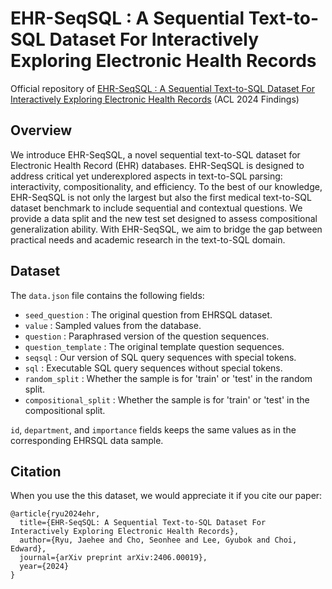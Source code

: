 # EHR-SeqSQL : A Sequential Text-to-SQL Dataset For Interactively Exploring Electronic Health Records
Official repository of [EHR-SeqSQL : A Sequential Text-to-SQL Dataset For Interactively Exploring Electronic Health Records](https://arxiv.org/abs/2406.00019) (ACL 2024 Findings)


## Overview
We introduce EHR-SeqSQL, a novel sequential text-to-SQL dataset for Electronic Health Record (EHR) databases. EHR-SeqSQL is designed to address critical yet underexplored aspects in text-to-SQL parsing: interactivity, compositionality, and efficiency. 
To the best of our knowledge, EHR-SeqSQL is not only the largest but also the first medical text-to-SQL dataset benchmark to include sequential and contextual questions. We provide a data split and the new test set designed to assess compositional generalization ability. With EHR-SeqSQL, we aim to bridge the gap between practical needs and academic research in the text-to-SQL domain.


## Dataset
The `data.json` file contains the following fields:

- `seed_question` : The original question from EHRSQL dataset.
- `value` : Sampled values from the database.
- `question` : Paraphrased version of the question sequences.
- `question_template` : The original template question sequences.
- `seqsql` : Our version of SQL query sequences with special tokens.
- `sql` : Executable SQL query sequences without special tokens.
- `random_split` : Whether the sample is for 'train' or 'test' in the random split.
- `compositional_split` : Whether the sample is for 'train' or 'test' in the compositional split.

`id`, `department`, and `importance` fields keeps the same values as in the corresponding EHRSQL data sample.


## Citation
When you use the this dataset, we would appreciate it if you cite our paper:
```
@article{ryu2024ehr,
  title={EHR-SeqSQL: A Sequential Text-to-SQL Dataset For Interactively Exploring Electronic Health Records},
  author={Ryu, Jaehee and Cho, Seonhee and Lee, Gyubok and Choi, Edward},
  journal={arXiv preprint arXiv:2406.00019},
  year={2024}
}
```
